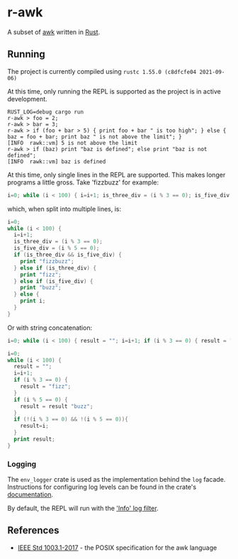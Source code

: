 # r-awk

A subset of [awk](https://en.wikipedia.org/wiki/AWK) written in [Rust](https://www.rust-lang.org/).

## Running
The project is currently compiled using `rustc 1.55.0 (c8dfcfe04 2021-09-06)`

At this time, only running the REPL is supported as the project is in active development.
```commandline
RUST_LOG=debug cargo run
r-awk > foo = 2;
r-awk > bar = 3;
r-awk > if (foo + bar > 5) { print foo + bar " is too high"; } else { baz = foo + bar; print baz " is not above the limit"; } 
[INFO  rawk::vm] 5 is not above the limit
r-awk > if (baz) print "baz is defined"; else print "baz is not defined";
[INFO  rawk::vm] baz is defined
```

At this time, only single lines in the REPL are supported. This makes longer programs a little gross. Take 'fizzbuzz' for example:
```awk
i=0; while (i < 100) { i=i+1; is_three_div = (i % 3 == 0); is_five_div = (i % 5 == 0); if (is_three_div && is_five_div) { print "fizzbuzz"; } else if (is_three_div) { print "fizz"; } else if (is_five_div) { print "buzz"; } else { print i; }}
```
which, when split into multiple lines, is:
```awk
i=0; 
while (i < 100) {
  i=i+1;
  is_three_div = (i % 3 == 0);
  is_five_div = (i % 5 == 0);
  if (is_three_div && is_five_div) { 
    print "fizzbuzz"; 
  } else if (is_three_div) { 
    print "fizz"; 
  } else if (is_five_div) { 
    print "buzz"; 
  } else {
    print i;
  }
}
```

Or with string concatenation: 
```awk
i=0; while (i < 100) { result = ""; i=i+1; if (i % 3 == 0) { result = "fizz"; } if (i % 5 == 0) { result = result "buzz"; } if (!(i % 3 == 0) && !(i % 5 == 0)){ result=i; } print result; }
```
```awk
i=0; 
while (i < 100) {
  result = "";
  i=i+1;
  if (i % 3 == 0) { 
    result = "fizz";
  } 
  if (i % 5 == 0) { 
    result = result "buzz";
  } 
  if (!(i % 3 == 0) && !(i % 5 == 0)){
    result=i;
  }
  print result;
}
```

### Logging
The `env_logger` crate is used as the implementation behind the `log` facade. Instructions for configuring log levels
can be found in the crate's [documentation](https://docs.rs/env_logger/0.8.2/env_logger/).

By default, the REPL will run with the ['Info' log filter](https://docs.rs/env_logger/0.8.2/env_logger/struct.Builder.html).

## References
- [IEEE Std 1003.1-2017](https://pubs.opengroup.org/onlinepubs/9699919799/utilities/awk.html) - the POSIX specification for the awk language
